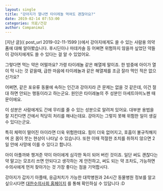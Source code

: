 ```yaml
---
layout: single
title: "강아지가 열나면 타이레놀 먹여도 괜찮아요?"
date: 2019-02-14 07:53:00
categories: 의료/건강
author: Companimal
---
```


[지난 글]({ post_url 2019-02-11-1599 })에서 강아지에게도 쓸 수 있는 사람용 의약품에 대해 알아봤습니다. 후시딘이나 마데카솔 등 어쩌면 위험하지 않을까 싶었던 약들이 강아지에게도 쓸 수 있다는 걸 알 수 있었어요.

그렇다면 먹는 약은 어떨까요? 가령 타이레놀 같은 해열제 말이죠. 한 밤중에 아이가 열이 막 나는 것 같을때, 급한 마음에 타이레놀과 같은 해열제를 조금 잘라 먹인 적은 없으신가요?

어쩌면, 같은 포유류 동물에 속하는 인간과 강아지라 큰 문제는 없을 것 같은데, 이건 절대 하면 안되는 행동이라고 하는군요. 원인은 타이레놀의 주 성분인 아세트아미노펜 때문이에요.

이 성분은 사람에게도 간에 무리를 줄 수 있는 성분으로 알려져 있어요. 대부분 용법을 잘 지킨다면 간에서 적당히 처리를 해내는데요. 강아지는 그렇지 못해 위험한 일이 생길 수 있다는군요.

특히 체력이 떨어진 아이라면 더욱 위험한데요. 힘이 더욱 없어지고, 호흡이 불규칙해지며 온 몸이 붓는 현상이 나타날 수 있습니다. 또한 이때 적절한 조치를 취하지 않으면 2일 안에 사망에 이를 수 있다고 합니다.

아이 아플까봐 챙겨준 약이 아이에게 심각한 독이 되어 버린 것이죠. 일단 써도 괜찮다는 약 말고는 모조리 쓰면 안되다고 생각하는 게 안전하고, 써도 되는 약 조차도, 가능하면 수의사에게 먼저 찾아가는 것 가장 좋다는 점을 기억합시다.

강아지가 갑자기 아플때, 응급처치가 가능한 대학병원과 24시간 동물병원 정보를 알고 싶으시다면 [대한수의사회 홈페이지](Http://www.kvma.or.kr) 를 통해 확인하실 수 있답니다 :D
